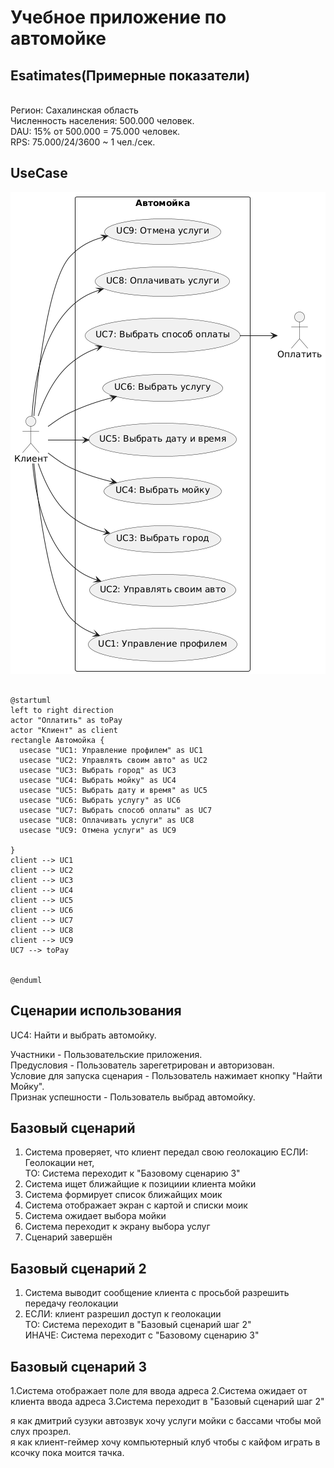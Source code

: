 <h1>Учебное приложение по автомойке</h1>

<h2>Esatimates(Примерные показатели)</h2> <br>
Регион: Сахалинская область <br>
Численность населения: 500.000 человек. <br>
DAU: 15% от 500.000 = 75.000 человек. <br>
RPS: 75.000/24/3600 ~ 1 чел./сек. <br>

<h2>UseCase</h2>

![schema](UseCase.png)

```plantuml

@startuml
left to right direction
actor "Оплатить" as toPay
actor "Клиент" as client
rectangle Автомойка {
  usecase "UC1: Управление профилем" as UC1
  usecase "UC2: Управлять своим авто" as UC2
  usecase "UC3: Выбрать город" as UC3
  usecase "UC4: Выбрать мойку" as UC4
  usecase "UC5: Выбрать дату и время" as UC5
  usecase "UC6: Выбрать услугу" as UC6
  usecase "UC7: Выбрать способ оплаты" as UC7
  usecase "UC8: Оплачивать услуги" as UC8
  usecase "UC9: Отмена услуги" as UC9

}
client --> UC1
client --> UC2
client --> UC3
client --> UC4
client --> UC5
client --> UC6
client --> UC7
client --> UC8
client --> UC9
UC7 --> toPay


@enduml

```
<h2>Сценарии использования</h2> 
  
UC4: Найти и выбрать автомойку.<br>

Участники - Пользовательские приложения. <br>
Предусловия - Пользователь зарегетрирован и авторизован. <br>
Условие для запуска сценария - Пользователь нажимает кнопку "Найти Мойку".<br>
Признак успешности - Пользователь выбрад автомойку.<br>

<h2>Базовый сценарий</h2>

1. Система проверяет, что клиент передал свою геолокацию
   ЕСЛИ: Геолокации нет, <br>
   ТО: Система переходит к "Базовому сценарию 3" <br>
3. Система ищет ближайщие к позициии клиента мойки
4. Система формирует список ближайщих моик
5. Система отображает экран с картой и списки моик
6. Система ожидает выбора мойки
7. Система переходит к экрану выбора услуг
8. Сценарий завершён

<h2>Базовый сценарий 2</h2>

1. Система выводит сообщение клиента с просьбой разрешить передачу геолокации
2. ЕСЛИ: клиент разрешил доступ к геолокации <br>
   ТО: Система переходит в "Базовый сценарий шаг 2" <br>
   ИНАЧЕ: Система переходит с "Базовому сценарию 3" <br>

<h2>Базовый сценарий 3</h2>

1.Система отображает поле для ввода адреса
2.Система ожидает от клиента ввода адреса
3.Система переходит в "Базовый сценарий шаг 2"

я как дмитрий сузуки автозвук хочу услуги мойки с бассами чтобы мой слух прозрел. <br>
я как клиент-геймер хочу компьютерный клуб чтобы с кайфом играть в ксочку пока моится тачка. <br>
 

